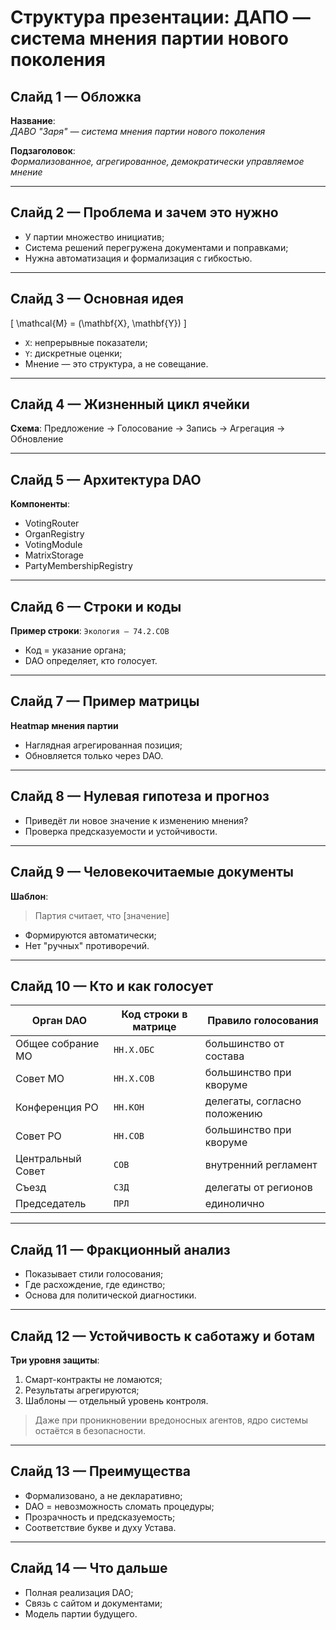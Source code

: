 # Структура презентации: ДАПО — система мнения партии нового поколения

## Слайд 1 — Обложка
**Название**:  
_ДАВО "Заря" — система мнения партии нового поколения_

**Подзаголовок**:  
_Формализованное, агрегированное, демократически управляемое мнение_

---

## Слайд 2 — Проблема и зачем это нужно
- У партии множество инициатив;
- Система решений перегружена документами и поправками;
- Нужна автоматизация и формализация с гибкостью.

---

## Слайд 3 — Основная идея
\[
\mathcal{M} = (\mathbf{X}, \mathbf{Y})
\]
- `X`: непрерывные показатели;
- `Y`: дискретные оценки;
- Мнение — это структура, а не совещание.

---

## Слайд 4 — Жизненный цикл ячейки
**Схема**:
Предложение → Голосование → Запись → Агрегация → Обновление

---

## Слайд 5 — Архитектура DAO
**Компоненты**:
- VotingRouter
- OrganRegistry
- VotingModule
- MatrixStorage
- PartyMembershipRegistry

---

## Слайд 6 — Строки и коды
**Пример строки**:
`Экология — 74.2.СОВ`

- Код = указание органа;
- DAO определяет, кто голосует.

---

## Слайд 7 — Пример матрицы
**Heatmap мнения партии**
- Наглядная агрегированная позиция;
- Обновляется только через DAO.

---

## Слайд 8 — Нулевая гипотеза и прогноз
- Приведёт ли новое значение к изменению мнения?
- Проверка предсказуемости и устойчивости.

---

## Слайд 9 — Человекочитаемые документы
**Шаблон**:
> Партия считает, что [значение]

- Формируются автоматически;
- Нет "ручных" противоречий.

---

## Слайд 10 — Кто и как голосует
| Орган DAO                    | Код строки в матрице  | Правило голосования                  |
|------------------------------|-----------------------|--------------------------------------|
| Общее собрание МО            | `НН.Х.ОБС`            | большинство от состава               |
| Совет МО                     | `НН.Х.СОВ`            | большинство при кворуме              |
| Конференция РО               | `НН.КОН`              | делегаты, согласно положению         |
| Совет РО                     | `НН.СОВ`              | большинство при кворуме              |
| Центральный Совет            | `СОВ`                 | внутренний регламент                 |
| Съезд                        | `СЗД`                 | делегаты от регионов                 |
| Председатель                 | `ПРЛ`                 | единолично                           |

---

## Слайд 11 — Фракционный анализ
- Показывает стили голосования;
- Где расхождение, где единство;
- Основа для политической диагностики.

---

## Слайд 12 — Устойчивость к саботажу и ботам
**Три уровня защиты**:
1. Смарт-контракты не ломаются;
2. Результаты агрегируются;
3. Шаблоны — отдельный уровень контроля.

> Даже при проникновении вредоносных агентов, ядро системы остаётся в безопасности.

---

## Слайд 13 — Преимущества
- Формализовано, а не декларативно;
- DAO = невозможность сломать процедуры;
- Прозрачность и предсказуемость;
- Соответствие букве и духу Устава.

---

## Слайд 14 — Что дальше
- Полная реализация DAO;
- Связь с сайтом и документами;
- Модель партии будущего.